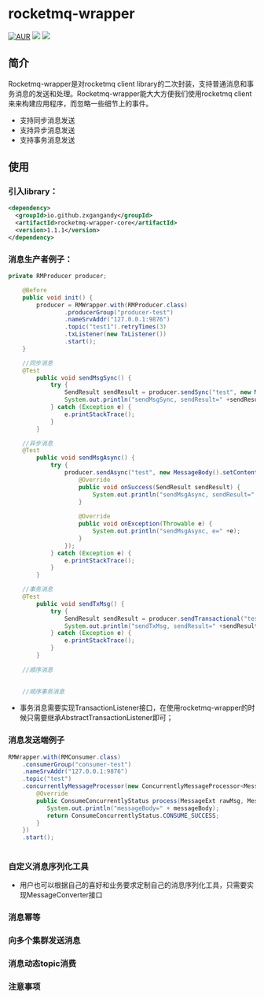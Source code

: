 # rocketmq-wrapper

[![AUR](https://img.shields.io/badge/license-Apache%20License%202.0-blue.svg)](https://github.com/zxgangandy/pigeon-rpc/blob/master/LICENSE)
[![](https://img.shields.io/badge/Author-zxgangandy-orange.svg)](https://github.com/zxgangandy/pigeon-rpc)
[![](https://img.shields.io/badge/version-1.1.1-brightgreen.svg)](https://github.com/zxgangandy/pigeon-rpc)

## 简介
Rocketmq-wrapper是对rocketmq client library的二次封装，支持普通消息和事务消息的发送和处理。Rocketmq-wrapper能大大方便我们使用rocketmq client来来构建应用程序，而忽略一些细节上的事件。

- 支持同步消息发送
- 支持异步消息发送
- 支持事务消息发送

## 使用
  ### 引入library：
  
  ``` xml
  <dependency>
    <groupId>io.github.zxgangandy</groupId>
    <artifactId>rocketmq-wrapper-core</artifactId>
    <version>1.1.1</version>
  </dependency>
  ```
     
  ### 消息生产者例子：
  

  ``` java
  private RMProducer producer;
  
      @Before
      public void init() {
          producer = RMWrapper.with(RMProducer.class)
                  .producerGroup("producer-test")
                  .nameSrvAddr("127.0.0.1:9876")
                  .topic("test1").retryTimes(3)
                  .txListener(new TxListener())
                  .start();
      }
  
      //同步消息
      @Test
          public void sendMsgSync() {
              try {
                  SendResult sendResult = producer.sendSync("test", new MessageBody().setContent("a"));
                  System.out.println("sendMsgSync, sendResult=" +sendResult);
              } catch (Exception e) {
                  e.printStackTrace();
              }
          }
  
      //异步消息
      @Test
          public void sendMsgAsync() {
              try {
                  producer.sendAsync("test", new MessageBody().setContent("b"), new SendCallback() {
                      @Override
                      public void onSuccess(SendResult sendResult) {
                          System.out.println("sendMsgAsync, sendResult=" +sendResult);
                      }
      
                      @Override
                      public void onException(Throwable e) {
                          System.out.println("sendMsgAsync, e=" +e);
                      }
                  });
              } catch (Exception e) {
                  e.printStackTrace();
              }
          }
  
      //事务消息
      @Test
          public void sendTxMsg() {
              try {
                  SendResult sendResult = producer.sendTransactional("test", new MessageBody().setContent("c"), "d");
                  System.out.println("sendTxMsg, sendResult=" +sendResult);
              } catch (Exception e) {
                  e.printStackTrace();
              }
          }
          
      //顺序消息
      
      
      //顺序事务消息
  
  ```
  
- 事务消息需要实现TransactionListener接口，在使用rocketmq-wrapper的时候只需要继承AbstractTransactionListener即可；
  
### 消息发送端例子
  
  ``` java
  RMWrapper.with(RMConsumer.class)
      .consumerGroup("consumer-test")
      .nameSrvAddr("127.0.0.1:9876")
      .topic("test")
      .concurrentlyMessageProcessor(new ConcurrentlyMessageProcessor<MessageBody>() {
          @Override
          public ConsumeConcurrentlyStatus process(MessageExt rawMsg, MessageBody messageBody) {
             System.out.println("messageBody=" + messageBody);
             return ConsumeConcurrentlyStatus.CONSUME_SUCCESS;
          }
      })
      .start();
    
  ```

### 自定义消息序列化工具

- 用户也可以根据自己的喜好和业务要求定制自己的消息序列化工具，只需要实现MessageConverter接口


### 消息幂等

### 向多个集群发送消息

### 消息动态topic消费

### 注意事项
